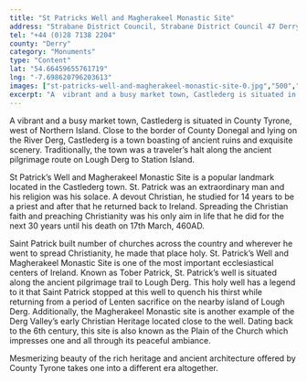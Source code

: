 ```yaml
---
title: "St Patricks Well and Magherakeel Monastic Site"
address: "Strabane District Council, Strabane District Council 47 Derry Road, Strabane, Co. Tyrone, BT82 8DY"
tel: "+44 (0)28 7138 2204"
county: "Derry"
category: "Monuments"
type: "Content"
lat: "54.66459655761719"
lng: "-7.698620796203613"
images: ["st-patricks-well-and-magherakeel-monastic-site-0.jpg","500","375","st-patricks-well-and-magherakeel-monastic-site-1.jpg","500","375","st-patricks-well-and-magherakeel-monastic-site-2.jpg","500","375","st-patricks-well-and-magherakeel-monastic-site-3.jpg","375","500","st-patricks-well-and-magherakeel-monastic-site-4.jpg","500","375"]
excerpt: "A  vibrant and a busy market town, Castlederg is situated in County Tyrone, west  of Northern Island. Close to the border of County Donegal and lying..."
---
```

<p>A  vibrant and a busy market town, Castlederg is situated in County Tyrone, west  of Northern Island. Close to the border of County Donegal and lying on the  River Derg, Castlederg is a town boasting of ancient ruins and exquisite  scenery. Traditionally, the town was a traveler’s halt along the ancient  pilgrimage route on Lough Derg to Station Island.</p>
<p>St  Patrick’s Well and Magherakeel Monastic Site is a popular landmark located in  the Castlederg town. St. Patrick was an extraordinary man and his religion was  his solace. A devout Christian, he studied for 14 years to be a priest and  after that he returned back to Ireland. Spreading the Christian faith and  preaching Christianity was his only aim in life that he did for the next 30  years until his death on 17th March, 460AD. </p>
<p>Saint  Patrick built number of churches across the country and wherever he went to  spread Christianity, he made that place holy. St. Patrick’s Well and  Magherakeel Monastic Site is one of the most important ecclesiastical centers  of Ireland. Known as Tober Patrick, St. Patrick’s well is situated along the  ancient pilgrimage trail to Lough Derg. This holy well has a legend to it that  Saint Patrick stopped at this well to quench his thirst while returning from a  period of Lenten sacrifice on the nearby island of Lough Derg. Additionally,  the Magherakeel Monastic site is another example of the Derg Valley’s early  Christian Heritage located close to the well. Dating back to the 6th  century, this site is also known as the Plain of the Church which impresses one  and all through its peaceful ambiance. </p>
<p>Mesmerizing  beauty of the rich heritage and ancient architecture offered by County Tyrone  takes one into a different era altogether. </p>